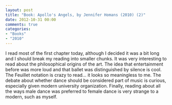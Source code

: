 ```yaml
---
layout: post
title: "Book: Apollo's Angels, by Jennifer Homans (2010) (2)"
date: 2012-10-31 00:00
comments: true
categories:
- "Books"
- "2010"
---
```


I read most of the first chapter today, although I decided it was
a bit long and I should break my reading into smaller chunks. It
was very interesting to read about the philosophical origins of
the art. The idea that entertainment before was more loud and that
ballet was distinguished by silence is cool. The Feuillet notation
is crazy to read... it looks so meaningless to me. The debate
about whether dance should be considered part of music is curious,
especially given modern university organization. Finally, reading
about all the ways male dance was preferred to female dance is
very strange to a modern, such as myself.
